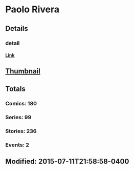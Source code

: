 # Paolo  Rivera 
## Details
### detail
#### [Link](http://marvel.com/comics/creators/272/paolo_rivera?utm_campaign=apiRef&utm_source=225578a89fc76f3d20fbffda5d17a88d)
## [Thumbnail](http://i.annihil.us/u/prod/marvel/i/mg/2/30/4bc5d47ab3efd.jpg)
## Totals
### Comics: 180
### Series: 99
### Stories: 236
### Events: 2
## Modified: 2015-07-11T21:58:58-0400